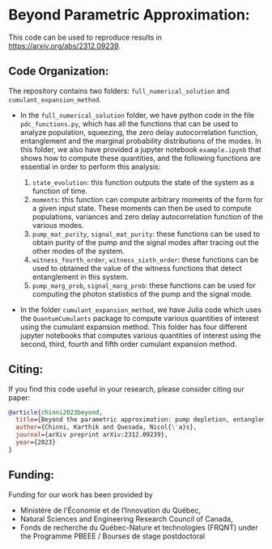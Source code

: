 # Beyond Parametric Approximation:
This code can be used to reproduce results in https://arxiv.org/abs/2312.09239. <br>

## Code Organization:
The repository contains two folders: `full_numerical_solution` and `cumulant_expansion_method`.
- In the `full_numerical_solution` folder, we have python code in the file `pdc_functions.py`, which has all the functions that can be used to analyze population, squeezing, the zero delay autocorrelation function, entanglement and the marginal probability distributions of the modes. In this folder, we also have provided a jupyter notebook `example.ipynb` that shows how to compute these quantities, and the following functions are essential in order to perform this analysis:
  1. `state_evolution`: this function outputs the state of the system as a function of time.
  2. `moments`: this function can compute arbitrary moments of the form for a given input state. These moments can then be used to compute populations, variances and zero delay autocorrelation function of the various modes.
  3. `pump_mat_purity`, `signal_mat_purity`: these functions can be used to obtain purity of the pump and the signal modes after tracing out the other modes of the system.
  4. `witness_fourth_order`, `witness_sixth_order`: these functions can be used to obtained the value of the witness functions that detect entanglement in this system.
  5. `pump_marg_prob`, `signal_marg_prob`: these functions can be used for computing the photon statistics of the pump and the signal mode.

- In the folder `cumulant_expansion_method`, we have Julia code which uses the `QuantumCumulants` package to compute various quantities of interest using the cumulant expansion method. This folder has four different jupyter notebooks that computes various quantities of interest using the second, third, fourth and fifth order cumulant expansion method.


 
## Citing:
If you find this code useful in your research, please consider citing our paper:

```bib
@article{chinni2023beyond,
  title={Beyond the parametric approximation: pump depletion, entanglement and squeezing in macroscopic down-conversion},
  author={Chinni, Karthik and Quesada, Nicol{\'a}s},
  journal={arXiv preprint arXiv:2312.09239},
  year={2023}
}
```

## Funding:
Funding for our work has been provided by
* Ministère de l'Économie et de l’Innovation du Québec, 
* Natural Sciences and Engineering Research Council of Canada,
* Fonds de recherche du Québec-Nature et technologies (FRQNT) under the Programme PBEEE / Bourses de stage postdoctoral
